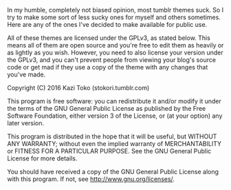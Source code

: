 In my humble, completely not biased opinion, most tumblr themes suck. So I try to make some sort of less sucky ones for myself and others sometimes. Here are any of the ones I've decided to make available for public use.

All of these themes are licensed under the GPLv3, as stated below. This means all of them are open source and you're free to edit them as heavily or as lightly as you wish. However, you need to also license your version under the GPLv3, and you can't prevent people from viewing your blog's source code or get mad if they use a copy of the theme with any changes that you've made.

Copyright (C) 2016 Kazi Toko (stokori.tumblr.com)

This program is free software: you can redistribute it and/or modify
it under the terms of the GNU General Public License as published by
the Free Software Foundation, either version 3 of the License, or
(at your option) any later version.

This program is distributed in the hope that it will be useful,
but WITHOUT ANY WARRANTY; without even the implied warranty of
MERCHANTABILITY or FITNESS FOR A PARTICULAR PURPOSE.  See the
GNU General Public License for more details.

You should have received a copy of the GNU General Public License
along with this program.  If not, see <http://www.gnu.org/licenses/>.